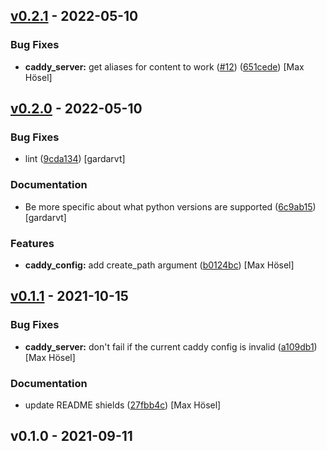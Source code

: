 
<a name="v0.2.1"></a>
## [v0.2.1] - 2022-05-10
### Bug Fixes
- **caddy_server:** get aliases for content to work ([#12](https://github.com/maxhoesel/ansible-collection-caddy/issues/12)) ([651cede](https://github.com/maxhoesel/ansible-collection-caddy/commit/651cede)) [Max Hösel]


<a name="v0.2.0"></a>
## [v0.2.0] - 2022-05-10
### Bug Fixes
- lint ([9cda134](https://github.com/maxhoesel/ansible-collection-caddy/commit/9cda134)) [gardarvt]

### Documentation
- Be more specific about what python versions are supported ([6c9ab15](https://github.com/maxhoesel/ansible-collection-caddy/commit/6c9ab15)) [gardarvt]

### Features
- **caddy_config:** add create_path argument ([b0124bc](https://github.com/maxhoesel/ansible-collection-caddy/commit/b0124bc)) [Max Hösel]


<a name="v0.1.1"></a>
## [v0.1.1] - 2021-10-15
### Bug Fixes
- **caddy_server:** don't fail if the current caddy config is invalid ([a109db1](https://github.com/maxhoesel/ansible-collection-caddy/commit/a109db1)) [Max Hösel]

### Documentation
- update README shields ([27fbb4c](https://github.com/maxhoesel/ansible-collection-caddy/commit/27fbb4c)) [Max Hösel]


<a name="v0.1.0"></a>
## v0.1.0 - 2021-09-11

[v0.2.1]: https://github.com/maxhoesel/ansible-collection-caddy/compare/v0.2.0...v0.2.1
[v0.2.0]: https://github.com/maxhoesel/ansible-collection-caddy/compare/v0.1.1...v0.2.0
[v0.1.1]: https://github.com/maxhoesel/ansible-collection-caddy/compare/v0.1.0...v0.1.1
